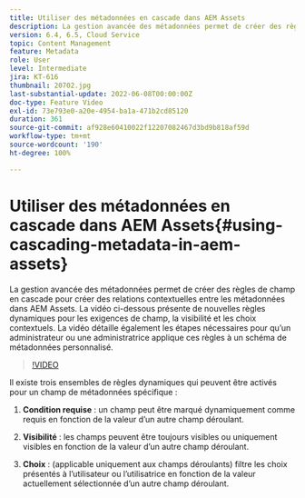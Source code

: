 ```yaml
---
title: Utiliser des métadonnées en cascade dans AEM Assets
description: La gestion avancée des métadonnées permet de créer des règles de champ en cascade pour créer des relations contextuelles entre les métadonnées dans AEM Assets. La vidéo ci-dessous présente de nouvelles règles dynamiques pour les exigences de champ, la visibilité et les choix contextuels. La vidéo détaille également les étapes nécessaires pour qu’un administrateur ou une administratrice applique ces règles à un schéma de métadonnées personnalisé.
version: 6.4, 6.5, Cloud Service
topic: Content Management
feature: Metadata
role: User
level: Intermediate
jira: KT-616
thumbnail: 20702.jpg
last-substantial-update: 2022-06-08T00:00:00Z
doc-type: Feature Video
exl-id: 73e793e0-a20e-4954-ba1a-471b2cd85120
duration: 361
source-git-commit: af928e60410022f12207082467d3bd9b818af59d
workflow-type: tm+mt
source-wordcount: '190'
ht-degree: 100%

---
```


# Utiliser des métadonnées en cascade dans AEM Assets{#using-cascading-metadata-in-aem-assets}

La gestion avancée des métadonnées permet de créer des règles de champ en cascade pour créer des relations contextuelles entre les métadonnées dans AEM Assets. La vidéo ci-dessous présente de nouvelles règles dynamiques pour les exigences de champ, la visibilité et les choix contextuels. La vidéo détaille également les étapes nécessaires pour qu’un administrateur ou une administratrice applique ces règles à un schéma de métadonnées personnalisé.

>[!VIDEO](https://video.tv.adobe.com/v/20702?quality=12&learn=on)

Il existe trois ensembles de règles dynamiques qui peuvent être activés pour un champ de métadonnées spécifique :

1. **Condition requise** : un champ peut être marqué dynamiquement comme requis en fonction de la valeur d’un autre champ déroulant.

2. **Visibilité** : les champs peuvent être toujours visibles ou uniquement visibles en fonction de la valeur d’un autre champ déroulant.

3. **Choix** : (applicable uniquement aux champs déroulants) filtre les choix présentés à l’utilisateur ou l’utilisatrice en fonction de la valeur actuellement sélectionnée d’un autre champ déroulant.
